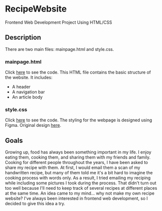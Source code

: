 # RecipeWebsite
Frontend Web Development Project Using HTML/CSS

## Description
There are two main files: mainpage.html and style.css. 

### mainpage.html
Click [here](https://github.com/yolanda10202/RecipeWebsite/blob/main/mainpage.html) to see the code. 
This HTML file contains the basic structure of the website. It includes:
* A header
* A navigation bar
* An article body

### style.css
Click [here](https://github.com/yolanda10202/RecipeWebsite/blob/main/style.css) to see the code.
The styling for the webpage is designed using Figma. Original design [here](https://www.figma.com/file/2Z2NLDq0zWmKXLYW7igCJs/Cookbook-Website?node-id=0%3A1). 

## Goals
Growing up, food has always been something important in my life. I enjoy eating them, cooking them, and sharing them with my friends and family. Cooking for different people throughout the years, I have been asked to share my recipe with them. At first, I would email them a scan of my handwritten recipe, but many of them told me it's a bit hard to imagine the cooking process with words only. As a result, I tried emailing my reciping while including some pictures I took during the process. That didn't turn out too well because I'll need to keep track of several recipes at different places at the same time.
An idea came to my mind... why not make my own recipe website? I've always been interested in frontend web development, so I decided to give this idea a try. 

